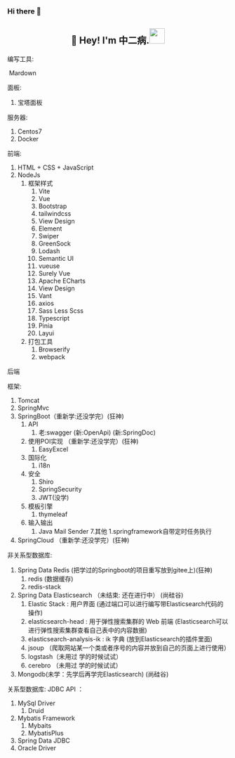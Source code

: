 ### Hi there 👋

<h2 align="center">👋 Hey! I'm 中二病.<img src="https://media.giphy.com/media/WUlplcMpOCEmTGBtBW/giphy.gif" width="35"></h2>

编写工具:

​	Mardown

面板:

1. 宝塔面板

服务器:

1. Centos7
2. Docker

前端:

1. HTML + CSS + JavaScript
2. NodeJs
   1. 框架样式
      1. Vite
      2. Vue
      3. Bootstrap
      4. tailwindcss
      5. View Design
      6. Element
      7. Swiper
      8. GreenSock
      9. Lodash
      10. Semantic UI
      11. vueuse
      12. Surely Vue
      13. Apache ECharts
      14. View Design
      15. Vant
      16. axios
      17. Sass Less Scss
      18. Typescript
      19. Pinia
      20. Layui
   2. 打包工具
      1. Browserify
      2. webpack

后端

框架:

1.  Tomcat
2.  SpringMvc
3.  SpringBoot（重新学:还没学完）(狂神)
    1. API
       1. 老:swagger	(新:OpenApi) (新:SpringDoc)
    2. 使用POI实现 （重新学:还没学完）(狂神)
       1. EasyExcel
    3. 国际化
       1. i18n
    4. 安全
       1. Shiro
       2. SpringSecurity
       3. JWT(没学)
    5. 模板引擎
       1. thymeleaf
    6. 输入输出
       1. Java Mail Sender
    7.其他
      1.springframework自带定时任务执行
4.  SpringCloud （重新学:还没学完）(狂神)

非关系型数据库:

1.  Spring Data Redis (把学过的Springboot的项目重写放到gitee上)(狂神)
    1. redis (数据缓存)
    2. redis-stack
2.  Spring Data Elasticsearch （未结束: 还在进行中） (尚硅谷)
    1. Elastic Stack : 用户界面  (通过端口可以进行编写带Elasticsearch代码的操作)
    2. elasticsearch-head : 用于弹性搜索集群的 Web 前端 (Elasticsearch可以进行弹性搜索集群查看自己表中的内容数据)
    3. elasticsearch-analysis-ik : ik 字典 (放到Elasticsearch的插件里面)
    4. jsoup （爬取网站某一个类或者序号的内容并放到自己的页面上进行使用）
    5. logstash（未用过 学的时候试试）
    6. cerebro （未用过 学的时候试试）
3.  Mongodb(未学：先学后再学完Elasticsearch) (尚硅谷)

关系型数据库: 	JDBC API ：

1.  MySql Driver  
    1.  Druid
2.  Mybatis Framework 
    1. Mybaits
    2. MybatisPlus
3.  Spring Data JDBC
4.  Oracle Driver
